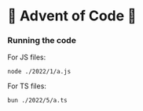 # 🎄 Advent of Code 🌟

### Running the code

For JS files:

```
node ./2022/1/a.js
```

For TS files:

```
bun ./2022/5/a.ts
```
